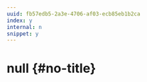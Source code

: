 ```yaml
---
uuid: fb57edb5-2a3e-4706-af03-ecb85eb1b2ca
index: y
internal: n
snippet: y
---
```


# null {#no-title}

